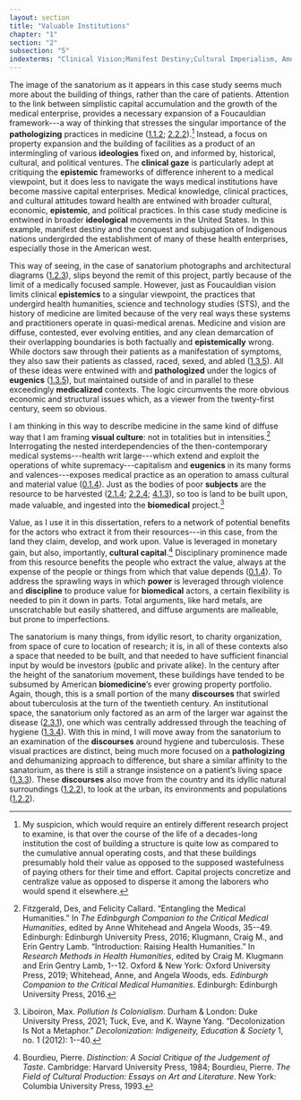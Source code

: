 ```yaml
---
layout: section
title: "Valuable Institutions"
chapter: "1"
section: "2"
subsection: "5"
indexterms: "Clinical Vision;Manifest Destiny;Cultural Imperialism, American;Sanatorium, Movement"
---
```


The image of the sanatorium as it appears in this case study seems much more about the building of things, rather than the care of patients. Attention to the link between simplistic capital accumulation and the growth of the medical enterprise, provides a necessary expansion of a Foucauldian framework---a way of thinking that stresses the singular importance of the <span data-tooltip aria-haspopup="true" class="has-tip" data-disable-hover="false" tabindex="1" data-title="Pathology refers to the study of aberrant phenomenon in the human body and how it is linked to human illness."><b>pathologizing</b></span> practices in medicine (<a href="{{ site.baseurl }}/dissertation/1_1_2">1.1.2</a>; <a href="{{ site.baseurl }}/dissertation/2_2_2">2.2.2</a>).[^fn1] Instead, a focus on property expansion and the building of facilities as a product of an intermingling of various <span data-tooltip aria-haspopup="true" class="has-tip" data-disable-hover="false" tabindex="1" data-title="Ideology refers to a generally agreed upon understanding of a phenomenon or cultural idea. Ideologies are like the air we breathe, in that they are pervasive and difficult to see without some framework to understand them."><b>ideologies</b></span> fixed on, and informed by, historical, cultural, and political ventures. The <span data-tooltip aria-haspopup="true" class="has-tip" data-disable-hover="false" tabindex="1" data-title="The clinical gaze refers to an ocular practice used by medical professionals to diagnose disease. It relies on a process of seeing the patient in relation to an idealized image of human anatomy. This process alienates the patient, turning them into a collection of pathologies rather than a human person."><b>clinical gaze</b></span> is particularly adept at critiquing the <span data-tooltip aria-haspopup="true" class="has-tip" data-disable-hover="false" tabindex="1" data-title="Epistemics is a philosophical term referring to the study of knowledge. I use it to talk about the entwined practices of scientific culture, its arguments, and its methodologies."><b>epistemic</b></span> frameworks of difference inherent to a medical viewpoint, but it does less to navigate the ways medical institutions have become massive capital enterprises. Medical knowledge, clinical practices, and cultural attitudes toward health are entwined with broader cultural, economic, <span data-tooltip aria-haspopup="true" class="has-tip" data-disable-hover="false" tabindex="1" data-title="Epistemics is a philosophical term referring to the study of knowledge. I use it to talk about the entwined practices of scientific culture, its arguments, and its methodologies."><b>epistemic</b></span>, and political practices. In this case study medicine is entwined in broader <span data-tooltip aria-haspopup="true" class="has-tip" data-disable-hover="false" tabindex="1" data-title="Ideology refers to a generally agreed upon understanding of a phenomenon or cultural idea. Ideologies are like the air we breathe, in that they are pervasive and difficult to see without some framework to understand them."><b>ideological</b></span> movements in the United States. In this example, manifest destiny and the conquest and subjugation of Indigenous nations undergirded the establishment of many of these health enterprises, especially those in the American west.

This way of seeing, in the case of sanatorium photographs and architectural diagrams (<a href="{{ site.baseurl }}/dissertation/1_2_3">1.2.3</a>), slips beyond the remit of this project, partly because of the limit of a medically focused sample.  However, just as Foucauldian vision limits clinical <span data-tooltip aria-haspopup="true" class="has-tip" data-disable-hover="false" tabindex="1" data-title="Epistemics is a philosophical term referring to the study of knowledge. I use it to talk about the entwined practices of scientific culture, its arguments, and its methodologies."><b>epistemics</b></span> to a singular viewpoint, the practices that undergird health humanities, science and technology studies (STS), and the history of medicine are limited because of the very real ways these systems and practitioners operate in quasi-medical arenas. Medicine and vision are diffuse, contested, ever evolving entities, and any clean demarcation of their overlapping boundaries is both factually and <span data-tooltip aria-haspopup="true" class="has-tip" data-disable-hover="false" tabindex="1" data-title="Epistemics is a philosophical term referring to the study of knowledge. I use it to talk about the entwined practices of scientific culture, its arguments, and its methodologies."><b>epistemically</b></span> wrong. While doctors saw through their patients as a manifestation of symptoms, they also saw their patients as classed, raced, sexed, and abled (<a href="{{ site.baseurl }}/dissertation/1_3_5">1.3.5</a>). All of these ideas were entwined with and <span data-tooltip aria-haspopup="true" class="has-tip" data-disable-hover="false" tabindex="1" data-title="Pathology refers to the study of aberrant phenomenon in the human body and how it is linked to human illness."><b>pathologized</b></span> under the logics of <span data-tooltip aria-haspopup="true" class="has-tip" data-disable-hover="false" tabindex="1" data-title="Eugenics refers to a way of thinking that thinks that human society can bettered by selective reproduction. A deeply racist concept, eugenicists forwarded the procreation of white subjects while sterilizing, denying healthcare to, and outwardly killing populations thought to be of a danger to the social order."><b>eugenics</b></span> (<a href="{{ site.baseurl }}/dissertation/1_3_5">1.3.5</a>), but maintained outside of and in parallel to these exceedingly <span data-tooltip aria-haspopup="true" class="has-tip" data-disable-hover="false" tabindex="1" data-title="Medicalization refers to how health concerns have migrated from non-scientific and non-medical spaces and practices into specifically biomedical institutions."><b>medicalized</b></span> contexts. The logic circumvents the more obvious economic and structural issues which, as a viewer from the twenty-first century, seem so obvious.

I am thinking in this way to describe medicine in the same kind of diffuse way that I am framing <span data-tooltip aria-haspopup="true" class="has-tip" data-disable-hover="false" tabindex="1" data-title="Visual culture refers to an interdisciplinary field that looks at the social construction of vision."><b>visual culture</b></span>: not in totalities but in intensities.[^fn2] Interrogating the nested interdependencies of the then-contemporary medical systems---health writ large---which extend and exploit the operations of white supremacy---capitalism and <span data-tooltip aria-haspopup="true" class="has-tip" data-disable-hover="false" tabindex="1" data-title="Eugenics refers to a way of thinking that thinks that human society can bettered by selective reproduction. A deeply racist concept, eugenicists forwarded the procreation of white subjects while sterilizing, denying healthcare to, and outwardly killing populations thought to be of a danger to the social order."><b>eugenics</b></span> in its many forms and valences---exposes medical practice as an operation to amass cultural and material value (<a href="{{ site.baseurl }}/dissertation/0_1_4">0.1.4</a>). Just as the bodies of poor <span data-tooltip aria-haspopup="true" class="has-tip" data-disable-hover="false" tabindex="1" data-title="The term research subject refers to a human person who has been ingested into a research program, and whose identity, personhood, and body have become the focus of a research program. I think of the subject in a Foucauldian sense: The 'subject' is a pun on the monarchal subject, someone who has no agency under the spectacular power of the sovereign. In this case it the subject lacks agency in relation to the researcher studying them."><b>subjects</b></span> are the resource to be harvested (<a href="{{ site.baseurl }}/dissertation/2_1_4">2.1.4</a>; <a href="{{ site.baseurl }}/dissertation/2_2_4">2.2.4</a>; <a href="{{ site.baseurl }}/dissertation/4_1_3">4.1.3</a>), so too is land to be built upon, made valuable, and ingested into the <span data-tooltip aria-haspopup="true" class="has-tip" data-disable-hover="false" tabindex="1" data-title="Biomedicine is an approach to health that uses scientific approaches to evidence-based medicine, with an emphasis on generalized treatments with surgical and pharmaceutical methods. It combines knowledge from a range of scientific disciplines, like biology, chemistry, physiology, pathology, as part of its evidence-based and causal claims."><b>biomedical</b></span> project.[^fn3] 

Value, as I use it in this dissertation, refers to a network of potential benefits for the actors who extract it from their resources---in this case, from the land they claim, develop, and work upon. Value is leveraged in monetary gain, but also, importantly, <span data-tooltip aria-haspopup="true" class="has-tip" data-disable-hover="false" tabindex="1" data-title="Cultural capital denotes the ways that cultural institutions and practices are used to maintain certain classed systems and structures."><b>cultural capital</b></span>.[^fn4] Disciplinary prominence made from this resource benefits the people who extract the value, always at the expense of the people or things from which that value depends (<a href="{{ site.baseurl }}/dissertation/0_1_4">0.1.4</a>). To address the sprawling ways in which <span data-tooltip aria-haspopup="true" class="has-tip" data-disable-hover="false" tabindex="1" data-title="Power refers to the ways discourses produce accepted understandings about the world, which reify the ideological groundings of accepted practices and understandings of a given culture."><b>power</b></span> is leveraged through violence and <span data-tooltip aria-haspopup="true" class="has-tip" data-disable-hover="false" tabindex="1" data-title="Discipline is used here in the Foucauldian sense. It is a pun that links forced discipline with the idea of a discipline of knowledge. Disciplining is a process where certain phenomena are made understandable through demarcation and definition in an academic field."><b>discipline</b></span> to produce value for <span data-tooltip aria-haspopup="true" class="has-tip" data-disable-hover="false" tabindex="1" data-title="Biomedicine is an approach to health that uses scientific approaches to evidence-based medicine, with an emphasis on generalized treatments with surgical and pharmaceutical methods. It combines knowledge from a range of scientific disciplines, like biology, chemistry, physiology, pathology, as part of its evidence-based and causal claims."><b>biomedical</b></span> actors, a certain flexibility is needed to pin it down in parts. Total arguments, like hard metals, are unscratchable but easily shattered, and diffuse arguments are malleable, but prone to imperfections.

The sanatorium is many things, from idyllic resort, to charity organization, from space of cure to location of research; it is, in all of these contexts also a space that needed to be built, and that needed to have sufficient financial input by would be investors (public and private alike). In the century after the height of the sanatorium movement, these buildings have tended to be subsumed by American <span data-tooltip aria-haspopup="true" class="has-tip" data-disable-hover="false" tabindex="1" data-title="Biomedicine is an approach to health that uses scientific approaches to evidence-based medicine, with an emphasis on generalized treatments with surgical and pharmaceutical methods. It combines knowledge from a range of scientific disciplines, like biology, chemistry, physiology, pathology, as part of its evidence-based and causal claims."><b>biomedicine</b></span>’s ever growing property portfolio. Again, though, this is a small portion of the many <span data-tooltip aria-haspopup="true" class="has-tip" data-disable-hover="false" tabindex="1" data-title="Discourse refers to a scholarly conversation which occurs in a field of knowledge production. I use it in a Foucauldian sense, to convey the agreed upon modes and objects of discussion which are taken for granted in a community or scholarly field."><b>discourses</b></span> that swirled about tuberculosis at the turn of the twentieth century. An institutional space, the sanatorium only factored as an arm of the larger war against the disease (<a href="{{ site.baseurl }}/dissertation/2_3_1">2.3.1</a>), one which was centrally addressed through the teaching of hygiene (<a href="{{ site.baseurl }}/dissertation/1_3_4">1.3.4</a>).	With this in mind, I will move away from the sanatorium to an examination of the <span data-tooltip aria-haspopup="true" class="has-tip" data-disable-hover="false" tabindex="1" data-title="Discourse refers to a scholarly conversation which occurs in a field of knowledge production. I use it in a Foucauldian sense, to convey the agreed upon modes and objects of discussion which are taken for granted in a community or scholarly field."><b>discourses</b></span> around hygiene and tuberculosis. These visual practices are distinct, being much more focused on a <span data-tooltip aria-haspopup="true" class="has-tip" data-disable-hover="false" tabindex="1" data-title="Pathology refers to the study of aberrant phenomenon in the human body and how it is linked to human illness."><b>pathologizing</b></span> and dehumanizing approach to difference, but share a similar affinity to the sanatorium, as there is still a strange insistence on a patient’s living space (<a href="{{ site.baseurl }}/dissertation/1_3_3">1.3.3</a>). These <span data-tooltip aria-haspopup="true" class="has-tip" data-disable-hover="false" tabindex="1" data-title="Discourse refers to a scholarly conversation which occurs in a field of knowledge production. I use it in a Foucauldian sense, to convey the agreed upon modes and objects of discussion which are taken for granted in a community or scholarly field."><b>discourses</b></span> also move from the country and its idyllic natural surroundings (<a href="{{ site.baseurl }}/dissertation/1_2_2">1.2.2</a>), to look at the urban, its environments and populations (<a href="{{ site.baseurl }}/dissertation/1_2_2">1.2.2</a>).

<div class="style-divider">
 	<div class="line"></div>
</div>

[^fn1]: My suspicion, which would require an entirely different research project to examine, is that over the course of the life of a decades-long institution the cost of building a structure is quite low as compared to the cumulative annual operating costs, and that these buildings presumably hold their value as opposed to the supposed wastefulness of paying others for their time and effort. Capital projects concretize and centralize value as opposed to disperse it among the laborers who would spend it elsewhere.

[^fn2]: Fitzgerald, Des, and Felicity Callard. “Entangling the Medical Humanities.” In *The Edinbgurgh Companion to the Critical Medical Humanities*, edited by Anne Whitehead and Angela Woods, 35--49. Edinburgh: Edinburgh University Press, 2016; Klugmann, Craig M., and Erin Gentry Lamb. “Introduction: Raising Health Humanities.” In *Research Methods in Health Humanities*, edited by Craig M. Klugmann and Erin Gentry Lamb, 1--12. Oxford & New York: Oxford University Press, 2019; Whitehead, Anne, and Angela Woods, eds. *Edinburgh Companion to the Critical Medical Humanities*. Edinburgh: Edinburgh University Press, 2016.

[^fn3]: Liboiron, Max. *Pollution Is Colonialism*. Durham & London: Duke University Press, 2021; Tuck, Eve, and K. Wayne Yang. “Decolonization Is Not a Metaphor.” *Decolonization: Indigeneity, Education & Society* 1, no. 1 (2012): 1--40.

[^fn4]: Bourdieu, Pierre. *Distinction: A Social Critique of the Judgement of Taste*. Cambridge: Harvard University Press, 1984; Bourdieu, Pierre. *The Field of Cultural Production: Essays on Art and Literature*. New York: Columbia University Press, 1993.